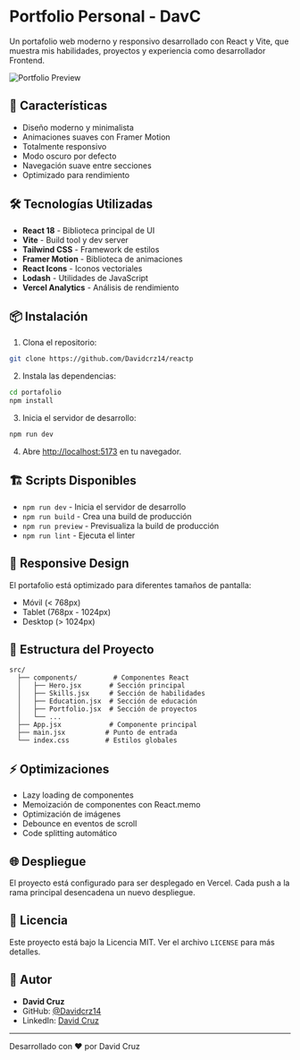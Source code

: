 # Portfolio Personal - DavC

Un portafolio web moderno y responsivo desarrollado con React y Vite, que muestra mis habilidades, proyectos y experiencia como desarrollador Frontend.

![Portfolio Preview](main/public/images/W.jpg)

## 🚀 Características

- Diseño moderno y minimalista
- Animaciones suaves con Framer Motion
- Totalmente responsivo
- Modo oscuro por defecto
- Navegación suave entre secciones
- Optimizado para rendimiento

## 🛠️ Tecnologías Utilizadas

- **React 18** - Biblioteca principal de UI
- **Vite** - Build tool y dev server
- **Tailwind CSS** - Framework de estilos
- **Framer Motion** - Biblioteca de animaciones
- **React Icons** - Iconos vectoriales
- **Lodash** - Utilidades de JavaScript
- **Vercel Analytics** - Análisis de rendimiento

## 📦 Instalación

1. Clona el repositorio:
```bash
git clone https://github.com/Davidcrz14/reactp
```

2. Instala las dependencias:
```bash
cd portafolio
npm install
```

3. Inicia el servidor de desarrollo:
```bash
npm run dev
```

4. Abre [http://localhost:5173](http://localhost:5173) en tu navegador.

## 🏗️ Scripts Disponibles

- `npm run dev` - Inicia el servidor de desarrollo
- `npm run build` - Crea una build de producción
- `npm run preview` - Previsualiza la build de producción
- `npm run lint` - Ejecuta el linter

## 📱 Responsive Design

El portafolio está optimizado para diferentes tamaños de pantalla:
- Móvil (< 768px)
- Tablet (768px - 1024px)
- Desktop (> 1024px)

## 🎨 Estructura del Proyecto

```
src/
  ├── components/         # Componentes React
  │   ├── Hero.jsx       # Sección principal
  │   ├── Skills.jsx     # Sección de habilidades
  │   ├── Education.jsx  # Sección de educación
  │   ├── Portfolio.jsx  # Sección de proyectos
  │   └── ...
  ├── App.jsx            # Componente principal
  ├── main.jsx          # Punto de entrada
  └── index.css         # Estilos globales
```

## ⚡ Optimizaciones

- Lazy loading de componentes
- Memoización de componentes con React.memo
- Optimización de imágenes
- Debounce en eventos de scroll
- Code splitting automático

## 🌐 Despliegue

El proyecto está configurado para ser desplegado en Vercel. Cada push a la rama principal desencadena un nuevo despliegue.

## 📄 Licencia

Este proyecto está bajo la Licencia MIT. Ver el archivo `LICENSE` para más detalles.

## 👤 Autor

- **David Cruz**
- GitHub: [@Davidcrz14](https://github.com/Davidcrz14)
- LinkedIn: [David Cruz](https://www.linkedin.com/in/david-cruz-cruz-406179324/)


---
Desarrollado con ❤️ por David Cruz
